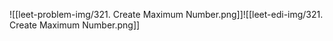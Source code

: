![[leet-problem-img/321. Create Maximum Number.png]]![[leet-edi-img/321. Create Maximum Number.png]]